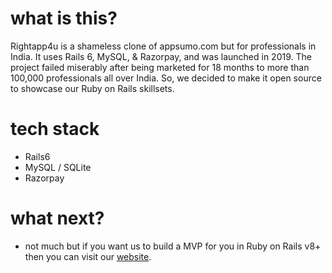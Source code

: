 # what is this?

Rightapp4u is a shameless clone of appsumo.com but for professionals in India. It uses Rails 6, MySQL, & Razorpay, and was launched in 2019. The project failed miserably after being marketed for 18 months to more than 100,000 professionals all over India. So, we decided to make it open source to showcase our Ruby on Rails skillsets.

# tech stack

- Rails6
- MySQL / SQLite
- Razorpay

# what next?

- not much but if you want us to build a MVP for you in Ruby on Rails v8+ then you can visit our [website](https://bestwebventures.in/).
